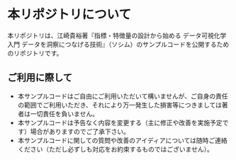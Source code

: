 # 本リポジトリについて
本リポジトリは、江崎貴裕著『指標・特徴量の設計から始める データ可視化学入門 データを洞察につなげる技術』（ソシム）のサンプルコードを公開するためのリポジトリです。

## ご利用に際して
- 本サンプルコードはご自由にご利用いただいて構いませんが、ご自身の責任の範囲でご利用いただき、それにより万一発生した損害等につきましては著者は一切責任を負いません。
- 本サンプルコードは予告なく内容を変更する（主に修正や改善を実施予定です）場合がありますのでご了承下さい。
- 本サンプルコードに関しての質問や改善のアイディアについては随時ご連絡ください（ただし必ずしも対応をお約束するものではございません）。

